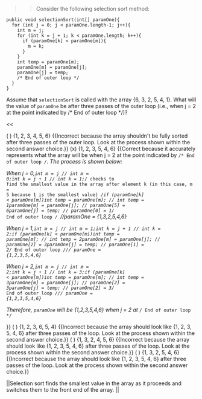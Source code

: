 >>Consider the following selection sort method:
<pre><code class="java language-java">public void selectionSort(int[] paramOne){
  for (int j = 0; j &lt; paramOne.length-1; j++){
    int m = j;
    for (int k = j + 1; k &lt; paramOne.length; k++){
      if (paramOne[k] &lt; paramOne[m]){
        m = k;
      }
    }
    int temp = paramOne[m];  
    paramOne[m] = paramOne[j];
    paramOne[j] = temp;
    /* End of outer loop */
  }
}
</code></pre>
<p>Assume that <code>selectionSort</code> is called with the array {6, 3, 2, 5, 4, 1}. What will the value of <code>paramOne</code> be after three passes of the outer loop (i.e., when j = 2 at the point indicated by /* End of outer loop */)?</p><<

( ) {1, 2, 3, 4, 5, 6} {{Incorrect because the array shouldn't be fully sorted after three passes of the outer loop. Look at the process shown within the second answer choice.}}
(x) {1, 2, 3, 5, 4, 6} {{Correct because it accurately represents what the array will be when j = 2 at the point indicated by <code>/* End of outer loop */</code>. The process is shown below: <p>When j = 0,<code>int m = j // int m = 0;</code><code>int k = j + 1 // int k = 1;</code><code>/* checks to find the smallest value in the array after element k (in this case, m = 5 because 1 is the smallest value) */</code><code>if (paramOne[k] &lt; paramOne[m])</code><code>int temp = paramOne[m]; // int temp = 1</code><code>paramOne[m] = paramOne[j]; // paramOne[5] = 6</code><code>paramOne[j] = temp; // paramOne[0] = 1</code><code>/* End of outer loop */ </code>//paramOne = {1,3,2,5,4,6}</p><p>When j = 1,<code>int m = j // int m = 1;</code><code>int k = j + 1 // int k = 2;</code><code>if (paramOne[k] &lt; paramOne[m])</code><code>int temp = paramOne[m]; // int temp = 2</code><code>paramOne[m] = paramOne[j]; // paramOne[2] = 3</code><code>paramOne[j] = temp; // paramOne[1] = 2</code><code>/* End of outer loop */</code><code>// paramOne = {1,2,3,5,4,6}</code></p><p>When j = 2,<code>int m = j // int m = 2;</code><code>int k = j + 1 // int k = 3;</code><code>if (paramOne[k] &lt; paramOne[m])</code><code>int temp = paramOne[m]; // int temp = 3</code><code>paramOne[m] = paramOne[j]; // paramOne[2] = 3</code><code>paramOne[j] = temp; // paramOne[2] = 3</code><code>/* End of outer loop */</code><code>// paramOne = {1,2,3,5,4,6}</code></p> <p>Therefore, <code>paramOne</code> will be {1,2,3,5,4,6} when j = 2 at <code>/* End of outer loop */</code></p>}}
( ) {1, 2, 3, 6, 5, 4} {{Incorrect because the array should look like {1, 2, 3, 5, 4, 6} after three passes of the loop. Look at the process shown within the second answer choice.}}
( ) {1, 3, 2, 4, 5, 6} {{Incorrect because the array should look like {1, 2, 3, 5, 4, 6} after three passes of the loop. Look at the process shown within the second answer choice.}}
( ) {1, 3, 2, 5, 4, 6} {{Incorrect because the array should look like {1, 2, 3, 5, 4, 6} after three passes of the loop. Look at the process shown within the second answer choice.}}

||Selection sort finds the smallest value in the array as it proceeds and switches them to the front end of the array. ||
